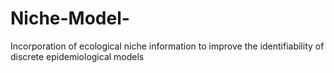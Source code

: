 # Niche-Model-
Incorporation of ecological niche information to improve the identifiability of discrete epidemiological models
